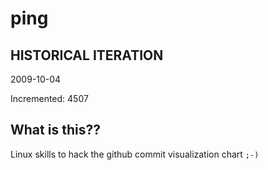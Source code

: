 # ping

## HISTORICAL ITERATION
2009-10-04

Incremented: 4507

## What is this?? 
Linux skills to hack the github commit visualization chart `;-)`
